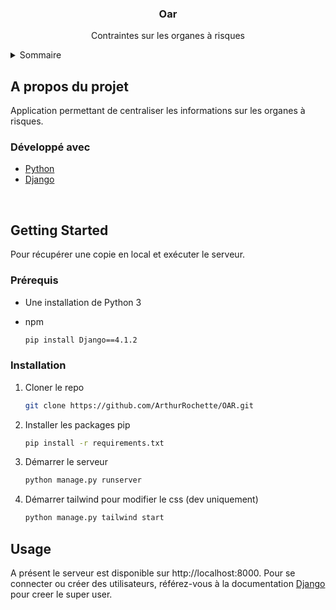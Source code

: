 <a name="readme-top"></a>

<div align="center">


<h3 align="center">Oar</h3>

  <p align="center">
    Contraintes sur les organes à risques
    <br />

  </p>
</div>



<!-- SOMMAIRE -->
<details>
  <summary>Sommaire</summary>
  <ol>
    <li>
      <a href="#about-the-project">A propos du project</a>
      <ul>
        <li><a href="#built-with">Développé avec</a></li>
      </ul>
    </li>
    <li>
      <a href="#getting-started">Getting Started</a>
      <ul>
        <li><a href="#prerequisites">Prérequis</a></li>
        <li><a href="#installation">Installation</a></li>
      </ul>
    </li>
    <li><a href="#usage">Usage</a></li>
  </ol>
</details>



<!-- ABOUT THE PROJECT -->

## A propos du projet

Application permettant de centraliser les informations sur les organes à risques.

### Développé avec

* [Python](https://python.org)
* [Django](https://www.djangoproject.com/)

<br>

<!-- GETTING STARTED -->

## Getting Started

Pour récupérer une copie en local et exécuter le serveur.

### Prérequis

* Une installation de Python 3

* npm
  ```sh
  pip install Django==4.1.2
  ```

### Installation

1. Cloner le repo
   ```sh
   git clone https://github.com/ArthurRochette/OAR.git
   ```
2. Installer les packages pip
   ```sh
   pip install -r requirements.txt
   ```
3. Démarrer le serveur
    ```sh
    python manage.py runserver
    ```
4. Démarrer tailwind pour modifier le css (dev uniquement)
    ```sh
    python manage.py tailwind start
    ```

<!-- USAGE EXAMPLES -->

## Usage

A présent le serveur est disponible sur http://localhost:8000. Pour se connecter ou créer des utilisateurs, référez-vous
à la documentation [Django]((https://www.djangoproject.com/)) pour creer le super user.


<br>
<br>
